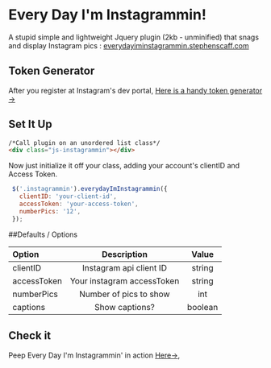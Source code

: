 # Every Day I'm Instagrammin!
A stupid simple and lightweight Jquery plugin (2kb - unminified) that snags and display Instagram pics : [everydayiminstagrammin.stephenscaff.com](http://everydayiminstagrammin.stephenscaff.com/)


## Token Generator
After you register at Instagram's dev portal, [Here is a handy token generator →](http://instagram.pixelunion.net/)


## Set It Up

```html
/*Call plugin on an unordered list class*/
<div class="js-instagrammin"></div>

```

Now just initialize it off your class, adding your account's clientID and Access Token.

```javascript
 $('.instagrammin').everydayImInstagrammin({
   clientID: 'your-client-id',
   accessToken: 'your-access-token',
   numberPics: '12',
 });

```


##Defaults / Options

| Option        			|      Description                  	|   Value
| :-------------			| :-------------------------------:   | :------------:
| clientID      			| Instagram api client ID          	  | string
| accessToken   			| Your instagram accessToken    			| string
| numberPics   				| Number of pics to show       				| int
| captions   					| Show captions?     					        | boolean



## Check it
Peep Every Day I'm Instagrammin' in action [Here→](http://everydayiminstagrammin.stephenscaff.com/),
